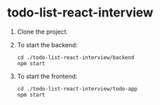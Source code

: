 # todo-list-react-interview

1. Clone the project.

2. To start the backend:
   
   ```shell
   cd ./todo-list-react-interview/backend
   npm start
   ```

3. To start the frontend:
   
   ```shell
   cd ./todo-list-react-interview/todo-app
   npm start
   ```


